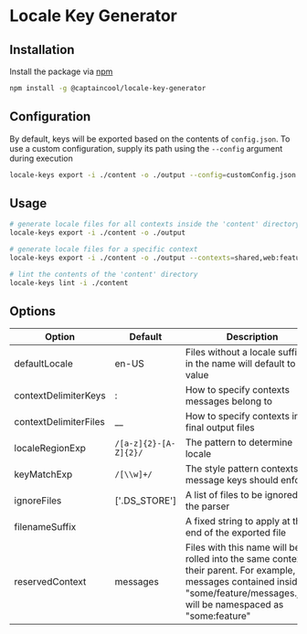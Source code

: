 # Locale Key Generator

## Installation

Install the package via [npm](https://www.npmjs.com/)

```bash
npm install -g @captaincool/locale-key-generator
```

## Configuration

By default, keys will be exported based on the contents of `config.json`. To use a custom configuration, supply its path using the `--config` argument during execution

```bash
locale-keys export -i ./content -o ./output --config=customConfig.json
```

## Usage

```bash
# generate locale files for all contexts inside the 'content' directory and output them to 'output'
locale-keys export -i ./content -o ./output

# generate locale files for a specific context
locale-keys export -i ./content -o ./output --contexts=shared,web:feature

# lint the contents of the 'content' directory
locale-keys lint -i ./content
```

## Options

| Option                | Default               | Description                                                                                                                                                                         |
| --------------------- | --------------------- | ----------------------------------------------------------------------------------------------------------------------------------------------------------------------------------- |
| defaultLocale         | en-US                 | Files without a locale suffixed in the name will default to this value                                                                                                              |
| contextDelimiterKeys  | :                     | How to specify contexts messages belong to                                                                                                                                          |
| contextDelimiterFiles | \_\_                  | How to specify contexts in the final output files                                                                                                                                   |
| localeRegionExp       | `/[a-z]{2}-[A-Z]{2}/` | The pattern to determine locale                                                                                                                                                     |
| keyMatchExp           | `/[\\w]+/`            | The style pattern contexts and message keys should enforce                                                                                                                          |
| ignoreFiles           | ['.DS_STORE']         | A list of files to be ignored by the parser                                                                                                                                         |
| filenameSuffix        |                       | A fixed string to apply at the end of the exported file                                                                                                                             |
| reservedContext       | messages              | Files with this name will be rolled into the same context as their parent. For example, messages contained inside "some/feature/messages.json" will be namespaced as "some:feature" |
